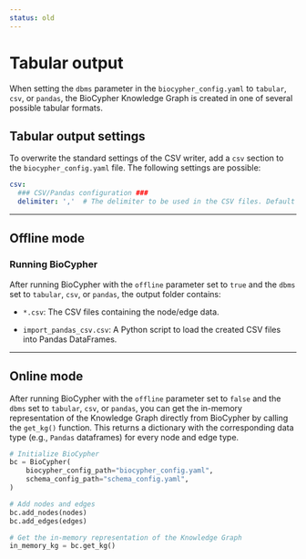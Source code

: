 ```yaml
---
status: old
---
```


# Tabular output

When setting the `dbms` parameter in the `biocypher_config.yaml` to `tabular`,
`csv`, or `pandas`, the BioCypher Knowledge Graph is created in one of several
possible tabular formats.

## Tabular output settings

To overwrite the standard settings of the CSV writer, add a `csv` section to the
`biocypher_config.yaml` file. The following settings are possible:


```yaml title="biocypher_config.yaml"
csv:
  ### CSV/Pandas configuration ###
  delimiter: ','  # The delimiter to be used in the CSV files. Default is ','.

```

---


## Offline mode

### Running BioCypher

After running BioCypher with the `offline` parameter set to `true` and the
`dbms` set to `tabular`, `csv`, or `pandas`, the output folder contains:

- `*.csv`: The CSV files containing the node/edge data.

- `import_pandas_csv.csv`: A Python script to load the created CSV files into
Pandas DataFrames.


---


## Online mode

After running BioCypher with the `offline` parameter set to `false` and the
`dbms` set to `tabular`, `csv`, or `pandas`, you can get the in-memory
representation of the Knowledge Graph directly from BioCypher by calling the
`get_kg()` function. This returns a dictionary with the corresponding data type
(e.g., `Pandas` dataframes) for every node and edge type.

<!--
```python
from biocypher import BioCypher
bc = BioCypher()

def check_if_function_exists(module_name, function_name):
    if hasattr(module_name, function_name):
        print("Functions exists")
    else:
        print("Function does not exist")
check_if_function_exists(bc, "get_kg")
```

```python
Functions exists
```
-->

```python
# Initialize BioCypher
bc = BioCypher(
    biocypher_config_path="biocypher_config.yaml",
    schema_config_path="schema_config.yaml",
)

# Add nodes and edges
bc.add_nodes(nodes)
bc.add_edges(edges)

# Get the in-memory representation of the Knowledge Graph
in_memory_kg = bc.get_kg()
```
